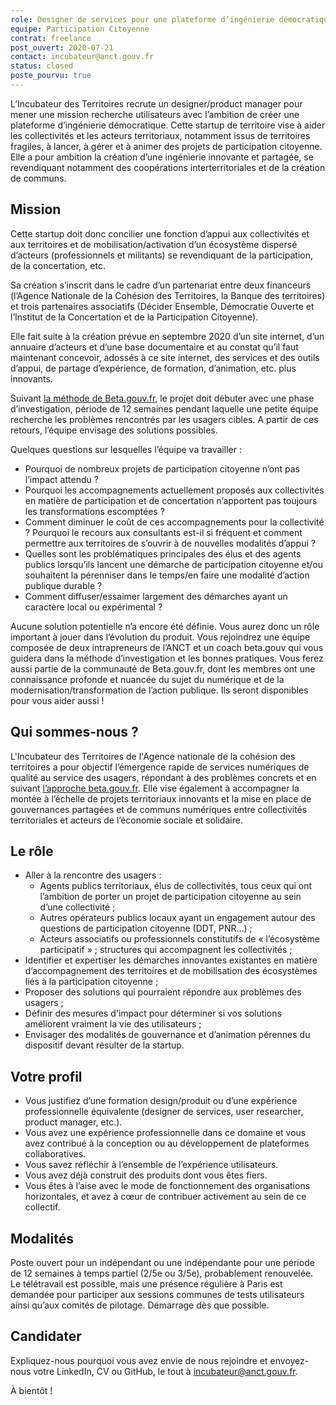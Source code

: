 ```yaml
---
role: Designer de services pour une plateforme d’ingénierie démocratique
equipe: Participation Citoyenne
contrat: freelance
post_ouvert: 2020-07-21
contact: incubateur@anct.gouv.fr
status: closed
poste_pourvu: true
---
```


L’Incubateur des Territoires recrute un designer/product manager pour mener une mission recherche utilisateurs avec l’ambition de créer une plateforme d’ingénierie démocratique. Cette startup de territoire vise à aider les collectivités et les acteurs territoriaux, notamment issus de territoires fragiles, à lancer, à gérer et à animer des projets de participation citoyenne. Elle a pour ambition la création d’une ingénierie innovante et partagée, se revendiquant notamment des coopérations interterritoriales et de la création de communs.

## Mission

Cette startup doit donc concilier une fonction d’appui aux collectivités et aux territoires et de mobilisation/activation d’un écosystème dispersé d’acteurs (professionnels et militants) se revendiquant de la participation, de la concertation, etc.

Sa création s’inscrit dans le cadre d’un partenariat entre deux financeurs (l’Agence Nationale de la Cohésion des Territoires, la Banque des territoires) et trois partenaires associatifs (Décider Ensemble, Démocratie Ouverte et l’Institut de la Concertation et de la Participation Citoyenne). 

Elle fait suite à la création prévue en septembre 2020 d’un site internet, d’un annuaire d’acteurs et d’une base documentaire et au constat qu’il faut maintenant concevoir, adossés à ce site internet, des services et des outils d’appui, de partage d’expérience, de formation, d’animation, etc. plus innovants.

Suivant [la méthode de Beta.gouv.fr](https://beta.gouv.fr/approche/), le projet doit débuter avec une phase d’investigation, période de 12 semaines pendant laquelle une petite équipe recherche les problèmes rencontrés par les usagers cibles. A partir de ces retours, l’équipe envisage des solutions possibles. 

Quelques questions sur lesquelles l’équipe va travailler :

- Pourquoi de nombreux projets de participation citoyenne n’ont pas l’impact attendu ?
- Pourquoi les accompagnements actuellement proposés aux collectivités en matière de participation et de concertation n’apportent pas toujours les transformations escomptées ?
- Comment diminuer le coût de ces accompagnements pour la collectivité ? Pourquoi le recours aux consultants est-il si fréquent et comment permettre aux territoires de s’ouvrir à de nouvelles modalités d’appui ?
- Quelles sont les problématiques principales des élus et des agents publics lorsqu’ils lancent une démarche de participation citoyenne et/ou souhaitent la pérenniser dans le temps/en faire une modalité d’action publique durable ?
- Comment diffuser/essaimer largement des démarches ayant un caractère local ou expérimental ?

Aucune solution potentielle n’a encore été définie. Vous aurez donc un rôle important à jouer dans l’évolution du produit. Vous rejoindrez une équipe composée de deux intrapreneurs de l’ANCT et un coach beta.gouv qui vous guidera dans la méthode d’investigation et les bonnes pratiques. Vous ferez aussi partie de la communauté de Beta.gouv.fr, dont les membres ont une connaissance profonde et nuancée du sujet du numérique et de la modernisation/transformation de l’action publique. Ils seront disponibles pour vous aider aussi !

## Qui sommes-nous ?

L'Incubateur des Territoires de l'Agence nationale de la cohésion des territoires a pour objectif l’émergence rapide de services numériques de qualité au service des usagers, répondant à des problèmes concrets et en suivant [l’approche beta.gouv.fr](https://beta.gouv.fr/approche/). Elle vise également à accompagner la montée à l’échelle de projets territoriaux innovants et la mise en place de gouvernances partagées et de communs numériques entre collectivités territoriales et acteurs de l’économie sociale et solidaire.

## Le rôle

- Aller à la rencontre des usagers : 
  - Agents publics territoriaux, élus de collectivités, tous ceux qui ont l’ambition de porter un projet de participation citoyenne au sein d’une collectivité ;
  - Autres opérateurs publics locaux ayant un engagement autour des questions de participation citoyenne (DDT, PNR…) ;
  - Acteurs associatifs ou professionnels constitutifs de « l’écosystème participatif » ; structures qui accompagnent les collectivités ;
- Identifier et expertiser les démarches innovantes existantes en matière d’accompagnement des territoires et de mobilisation des écosystèmes liés à la participation citoyenne ;
- Proposer des solutions qui pourraient répondre aux problèmes des usagers ;
- Définir des mesures d'impact pour déterminer si vos solutions améliorent vraiment la vie des utilisateurs ;
- Envisager des modalités de gouvernance et d’animation pérennes du dispositif devant résulter de la startup.

## Votre profil

- Vous justifiez d’une formation design/produit ou d’une expérience professionnelle équivalente (designer de services, user researcher, product manager, etc.).
- Vous avez une expérience professionnelle dans ce domaine et vous avez contribué à la conception ou au développement de plateformes collaboratives.
- Vous savez réfléchir à l’ensemble de l’expérience utilisateurs.
-	Vous avez déjà construit des produits dont vous êtes fiers.
-	Vous êtes à l’aise avec le mode de fonctionnement des organisations horizontales, et avez à cœur de contribuer activement au sein de ce collectif.


## Modalités
Poste ouvert pour un indépendant ou une indépendante pour une période de 12 semaines à temps partiel (2/5e ou 3/5e), probablement renouvelée. Le télétravail est possible, mais une présence régulière à Paris est demandée pour participer aux sessions communes de tests utilisateurs ainsi qu’aux comités de pilotage. Démarrage dès que possible.

## Candidater

Expliquez-nous pourquoi vous avez envie de nous rejoindre et envoyez-nous votre LinkedIn, CV ou GitHub, le tout à incubateur@anct.gouv.fr.

À bientôt !
